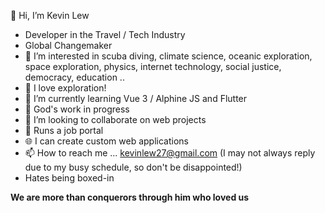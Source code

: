 👋 Hi, I’m Kevin Lew
- Developer in the Travel / Tech Industry
- Global Changemaker
- 👀 I’m interested in scuba diving, climate science, oceanic exploration, space exploration, physics, internet technology, social justice, democracy, education ..
- 🧡 I love exploration!
- 🌱 I’m currently learning Vue 3 / Alphine JS and Flutter
- 🙏 God's work in progress
- 💞️ I’m looking to collaborate on web projects
- 💼 Runs a job portal
- 🌐 I can create custom web applications
- 📫 How to reach me ... kevinlew27@gmail.com (I may not always reply due to my busy schedule, so don't be disappointed!)
- Hates being boxed-in

**We are more than conquerors through him who loved us**

<!---
lewweiming/lewweiming is a ✨ special ✨ repository because its `README.md` (this file) appears on your GitHub profile.
You can click the Preview link to take a look at your changes.
--->

